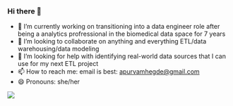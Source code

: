 ### Hi there 👋

- 🔭 I’m currently working on transitioning into a data engineer role after being a analytics profressional in the biomedical data space for 7 years
- 👯 I’m looking to collaborate on anything and everything ETL/data warehousing/data modeling
- 🤔 I’m looking for help with identifying real-world data sources that I can use for my next ETL project
- 📫 How to reach me: email is best: apurvamhegde@gmail.com
- 😄 Pronouns: she/her

<!--
**apuhegde/apuhegde** is a ✨ _special_ ✨ repository because its `README.md` (this file) appears on your GitHub profile.

Here are some ideas to get you started:

- 🔭 I’m currently working on ...
- 🌱 I’m currently learning ...
- 👯 I’m looking to collaborate on ...
- 🤔 I’m looking for help with ...
- 💬 Ask me about ...
- 📫 How to reach me: ...
- 😄 Pronouns: ...
- ⚡ Fun fact: ...
-->


![](https://hit.yhype.me/github/profile?user_id=17661162)
